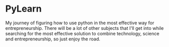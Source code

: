 # PyLearn
My journey of figuring how to use python in the most effective way for entrepreneurship. 
There will be a lot of other subjects that I'll get into while searching for the most effective solution to combine technology, science and entrepreneurship, so just enjoy the road. 

